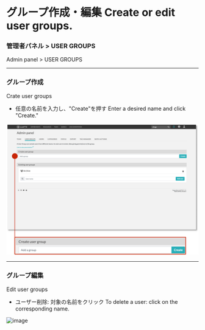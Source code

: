 # グループ作成・編集 Create or edit user groups.
### 管理者パネル > USER GROUPS
Admin panel > USER GROUPS

---

### グループ作成
Crate user groups

- 任意の名前を入力し、"Create"を押す 
 Enter a desired name and click "Create."

![image](https://github.com/naist-eln/eln/blob/main/manual/Photo/Create_or_Edit_User_Groups-1.png)

---

### グループ編集
Edit user groups

- ユーザー削除: 対象の名前をクリック
 To delete a user: click on the corresponding name.

![image](https://github.com/naist-eln/eln/blob/main/manual/Photo/Add_or_Edit_User_Groups-2.png)
